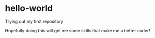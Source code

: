 # hello-world
Trying out my first repository

Hopefully doing this will get me some skills that make me a better coder!
